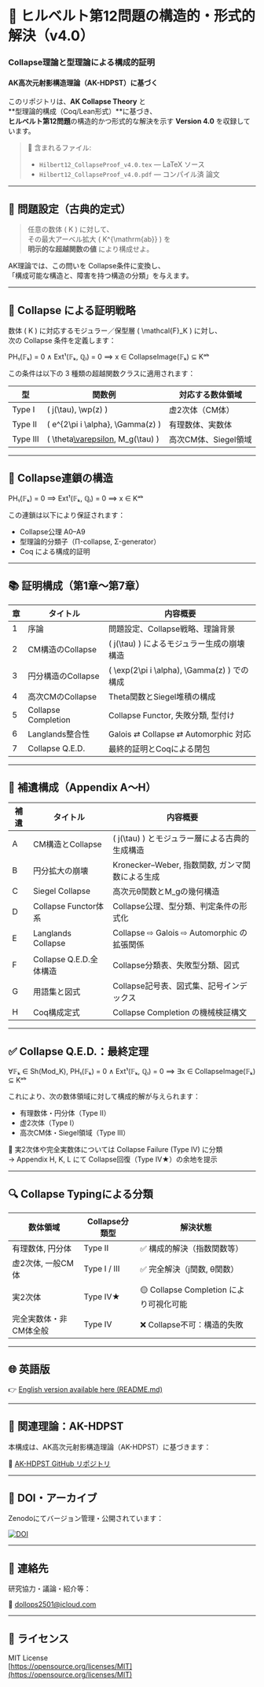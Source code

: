 # 📘 ヒルベルト第12問題の構造的・形式的解決（v4.0）

### Collapse理論と型理論による構成的証明  
#### AK高次元射影構造理論（AK-HDPST）に基づく

このリポジトリは、**AK Collapse Theory** と  
**型理論的構成（Coq/Lean形式）**に基づき、  
**ヒルベルト第12問題**の構造的かつ形式的な解決を示す **Version 4.0** を収録しています。

> 📄 含まれるファイル:
> - `Hilbert12_CollapseProof_v4.0.tex` — LaTeX ソース  
> - `Hilbert12_CollapseProof_v4.0.pdf` — コンパイル済 論文

---

## 🎯 問題設定（古典的定式）

> 任意の数体 \( K \) に対して、  
> その最大アーベル拡大 \( K^{\mathrm{ab}} \) を  
> **明示的な超越関数の値** により構成せよ。

AK理論では、この問いを Collapse条件に変換し、  
「構成可能な構造と、障害を持つ構造の分類」を与えます。

---

## 🧠 Collapse による証明戦略

数体 \( K \) に対応するモジュラー／保型層 \( \mathcal{F}_K \) に対し、  
次の Collapse 条件を定義します：

PH₁(𝔽ₖ) = 0 ∧ Ext¹(𝔽ₖ, ℚₗ) = 0
⟹
x ∈ CollapseImage(𝔽ₖ) ⊆ Kᵃᵇ


この条件は以下の 3 種類の超越関数クラスに適用されます：

| 型 | 関数例                  | 対応する数体領域               |
|----|--------------------------|--------------------------------|
| Type I | \( j(\tau), \wp(z) \)            | 虚2次体（CM体）             |
| Type II | \( e^{2\pi i \alpha}, \Gamma(z) \) | 有理数体、実数体           |
| Type III | \( \theta[\varepsilon](\tau,z), M_g(\tau) \) | 高次CM体、Siegel領域     |

---

## 🧩 Collapse連鎖の構造

PH₁(𝔽ₖ) = 0
⟹ Ext¹(𝔽ₖ, ℚₗ) = 0
⟹ x ∈ Kᵃᵇ


この連鎖は以下により保証されます：
- Collapse公理 A0–A9
- 型理論的分類子（Π-collapse, Σ-generator）
- Coq による構成的証明

---

## 📚 証明構成（第1章〜第7章）

| 章 | タイトル              | 内容概要                                            |
|----|------------------------|-----------------------------------------------------|
| 1  | 序論                   | 問題設定、Collapse戦略、理論背景                  |
| 2  | CM構造のCollapse       | \( j(\tau) \) によるモジュラー生成の崩壊構造       |
| 3  | 円分構造のCollapse     | \( \exp(2\pi i \alpha), \Gamma(z) \) での構成      |
| 4  | 高次CMのCollapse       | Theta関数とSiegel堆積の構成                        |
| 5  | Collapse Completion    | Collapse Functor, 失敗分類, 型付け                 |
| 6  | Langlands整合性        | Galois ⇄ Collapse ⇄ Automorphic 対応              |
| 7  | Collapse Q.E.D.         | 最終的証明とCoqによる閉包                         |

---

## 📑 補遺構成（Appendix A〜H）

| 補遺 | タイトル                 | 内容概要                                                   |
|------|--------------------------|------------------------------------------------------------|
| A    | CM構造とCollapse         | \( j(\tau) \) とモジュラー層による古典的生成構造         |
| B    | 円分拡大の崩壊           | Kronecker–Weber, 指数関数, ガンマ関数による生成         |
| C    | Siegel Collapse          | 高次元θ関数とM_gの幾何構造                             |
| D    | Collapse Functor体系     | Collapse公理、型分類、判定条件の形式化                  |
| E    | Langlands Collapse       | Collapse ⇨ Galois ⇨ Automorphic の拡張関係               |
| F    | Collapse Q.E.D.全体構造  | Collapse分類表、失敗型分類、図式                       |
| G    | 用語集と図式             | Collapse記号表、図式集、記号インデックス                |
| H    | Coq構成定式              | Collapse Completion の機械検証構文                      |

---

## ✅ Collapse Q.E.D.：最終定理

∀𝔽ₖ ∈ Sh(Mod_K),
PH₁(𝔽ₖ) = 0 ∧ Ext¹(𝔽ₖ, ℚₗ) = 0
⟹
∃x ∈ CollapseImage(𝔽ₖ) ⊆ Kᵃᵇ


これにより、次の数体領域に対して構成的解が与えられます：

- 有理数体・円分体（Type II）
- 虚2次体（Type I）
- 高次CM体・Siegel領域（Type III）

🔸 実2次体や完全実数体については Collapse Failure (Type IV) に分類  
→ Appendix H, K, L にて Collapse回復（Type IV★）の余地を提示

---

## 🔍 Collapse Typingによる分類

| 数体領域                    | Collapse分類型 | 解決状態                         |
|-----------------------------|------------------|----------------------------------|
| 有理数体, 円分体            | Type II         | ✅ 構成的解決（指数関数等）     |
| 虚2次体, 一般CM体           | Type I / III    | ✅ 完全解決（j関数, θ関数）     |
| 実2次体                     | Type IV★        | 🟡 Collapse Completion により可視化可能 |
| 完全実数体・非CM体全般      | Type IV          | ❌ Collapse不可：構造的失敗     |

---

## 🌐 英語版

👉 [English version available here (README.md)](https://github.com/Kobayashi2501/Structural-Proof-of-Hilbert-s-12th-Problem-via-Categorical-Degeneration-in-AK-HDPST/blob/main/README.md)

---

## 📘 関連理論：AK-HDPST

本構成は、AK高次元射影構造理論（AK-HDPST）に基づきます：

📂 [AK-HDPST GitHub リポジトリ](https://github.com/Kobayashi2501/AK-High-Dimensional-Projection-Structural-Theory)

---

## 🔖 DOI・アーカイブ

Zenodoにてバージョン管理・公開されています：

[![DOI](https://zenodo.org/badge/DOI/10.5281/zenodo.15714154.svg)](https://doi.org/10.5281/zenodo.15714154)

---

## 📩 連絡先

研究協力・議論・紹介等：

📧 [dollops2501@icloud.com](mailto:dollops2501@icloud.com)

---

## 🧾 ライセンス

MIT License  
[https://opensource.org/licenses/MIT](https://opensource.org/licenses/MIT)
